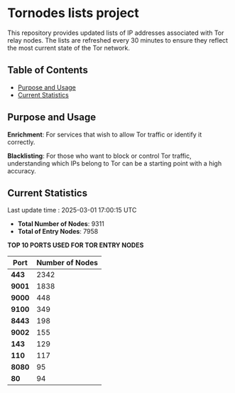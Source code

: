 # Tornodes lists project

This repository provides updated lists of IP addresses associated with Tor relay nodes. The lists are refreshed every 30 minutes to ensure they reflect the most current state of the Tor network.

## Table of Contents

- [Purpose and Usage](#purpose-and-usage)
- [Current Statistics](#current-statistics)


## Purpose and Usage

**Enrichment**: For services that wish to allow Tor traffic or identify it correctly.

**Blacklisting**: For those who want to block or control Tor traffic, understanding which IPs belong to Tor can be a starting point with a high accuracy.

## Current Statistics

Last update time : 2025-03-01 17:00:15 UTC

- **Total Number of Nodes**: 9311
- **Total of Entry Nodes**: 7958

**TOP 10 PORTS USED FOR TOR ENTRY NODES**

| **Port** | **Number of Nodes** |
|------|-----------------|
| **443**   | 2342  |
| **9001**   | 1838  |
| **9000**   | 448  |
| **9100**   | 349  |
| **8443**   | 198  |
| **9002**   | 155  |
| **143**   | 129  |
| **110**   | 117  |
| **8080**   | 95  |
| **80**   | 94  |

